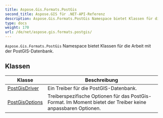 ```yaml
---
title: Aspose.Gis.Formats.PostGis
second_title: Aspose.GIS für .NET-API-Referenz
description: Aspose.Gis.Formats.PostGis Namespace bietet Klassen für die Arbeit mit der PostGISDatenbank.
type: docs
weight: 170
url: /de/net/aspose.gis.formats.postgis/
---
```

`Aspose.Gis.Formats.PostGis` Namespace bietet Klassen für die Arbeit mit der PostGIS-Datenbank.

## Klassen

| Klasse | Beschreibung |
| --- | --- |
| [PostGisDriver](./postgisdriver/) | Ein Treiber für die PostGIS-Datenbank. |
| [PostGisOptions](./postgisoptions/) | Treiberspezifische Optionen für das PostGis-Format. Im Moment bietet der Treiber keine anpassbaren Optionen. |


